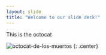 ```yaml
---
layout: slide
title: "Welcome to our slide deck!"
---
```


This is the octocat

![octocat-de-los-muertos](https://octodex.github.com/images/octocat-de-los-muertos.jpg)
{: .center}
